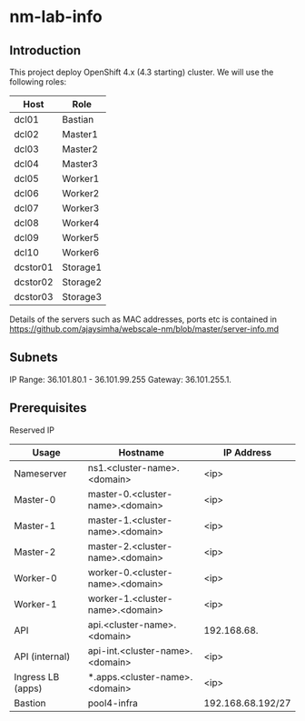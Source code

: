 # nm-lab-info

## Introduction
This project deploy OpenShift 4.x (4.3 starting) cluster. We will use the following roles:



| Host          | Role               |
| ------------- | ------------------ |
| dcl01         | Bastian            |
| dcl02         | Master1            |
| dcl03         | Master2            |
| dcl04         | Master3            |
| dcl05         | Worker1            |
| dcl06         | Worker2            |
| dcl07         | Worker3            |
| dcl08         | Worker4            |
| dcl09         | Worker5            |
| dcl10         | Worker6            |
| dcstor01      | Storage1           |
| dcstor02      | Storage2           |
| dcstor03      | Storage3           |

Details of the servers such as MAC addresses, ports etc is contained in https://github.com/ajaysimha/webscale-nm/blob/master/server-info.md


## Subnets
IP Range: 36.101.80.1 - 36.101.99.255
Gateway: 36.101.255.1.

## Prerequisites

Reserved IP

| Usage    |      Hostname        |  IP Address       |
|----------|----------------------|-------------------|
| Nameserver | ns1.\<cluster-name\>.\<domain\>     | \<ip\> |
| Master-0 | master-0.\<cluster-name\>.\<domain\>      | \<ip\> |
| Master-1 | master-1.\<cluster-name\>.\<domain\>   | \<ip\> |
| Master-2 | master-2.\<cluster-name\>.\<domain\>   | \<ip\> |
| Worker-0 | worker-0.\<cluster-name\>.\<domain\>  | \<ip\> |
| Worker-1 | worker-1.\<cluster-name\>.\<domain\>  | \<ip\> |
| API | api.\<cluster-name\>.\<domain\>   | 192.168.68. |
| API (internal) | api-int.\<cluster-name\>.\<domain\>   | \<ip\> |
| Ingress LB (apps) |  *.apps.\<cluster-name\>.\<domain\>    | \<ip\> |
| Bastion  | pool4-infra          | 192.168.68.192/27 |
